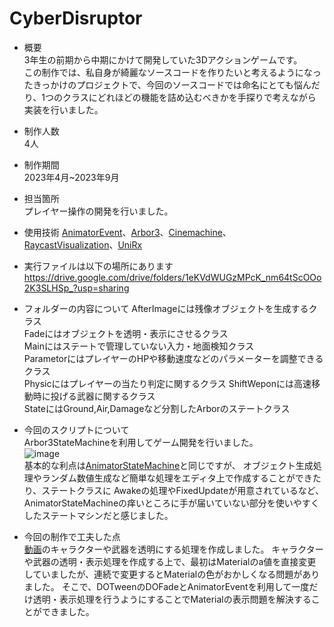 # CyberDisruptor
- 概要  
3年生の前期から中期にかけて開発していた3Dアクションゲームです。  
この制作では、私自身が綺麗なソースコードを作りたいと考えるようになったきっかけのプロジェクトで、今回のソースコードでは命名にとても悩んだり、1つのクラスにどれほどの機能を詰め込むべきかを手探りで考えながら実装を行いました。

- 制作人数  
4人  

- 制作期間  
2023年4月~2023年9月

- 担当箇所  
プレイヤー操作の開発を行いました。

- 使用技術
[AnimatorEvent](https://qiita.com/aimy-07/items/58e77d3396ded286affc)、[Arbor3](https://arbor.caitsithware.com/)、[Cinemachine](https://unity.com/ja/unity/features/editor/art-and-design/cinemachine)、[RaycastVisualization](https://baba-s.hatenablog.com/entry/2022/06/22/090000)、[UniRx](https://github.com/neuecc/UniRx)

- 実行ファイルは以下の場所にあります  
https://drive.google.com/drive/folders/1eKVdWUGzMPcK_nm64tScOOo2K3SLHSp_?usp=sharing

- フォルダーの内容について
AfterImageには残像オブジェクトを生成するクラス  
Fadeにはオブジェクトを透明・表示にさせるクラス  
Mainにはステートで管理していない入力・地面検知クラス   
ParametorにはプレイヤーのHPや移動速度などのパラメーターを調整できるクラス  
Physicにはプレイヤーの当たり判定に関するクラス
ShiftWeponには高速移動時に投げる武器に関するクラス  
StateにはGround,Air,Damageなど分割したArborのステートクラス  

- 今回のスクリプトについて  
Arbor3StateMachineを利用してゲーム開発を行いました。  
![image](https://github.com/user-attachments/assets/d5fa1398-bd63-4449-9752-059aec72fa45)  
基本的な利点は[AnimatorStateMachine](https://github.com/hamster3156/CyberBlade)と同じですが、
オブジェクト生成処理やランダム数値生成など簡単な処理をエディタ上で作成することができたり、ステートクラスに
Awakeの処理やFixedUpdateが用意されているなど、AnimatorStateMachineの痒いところに手が届いていない部分を使いやすくしたステートマシンだと感じました。  

- 今回の制作で工夫した点  
[動画](https://github.com/user-attachments/assets/2ee700ee-54b7-41e2-b3c8-da5d5a827438)のキャラクターや武器を透明にする処理を作成しました。
キャラクターや武器の透明・表示処理を作成する上で、最初はMaterialのa値を直接変更していましたが、連続で変更するとMaterialの色がおかしくなる問題がありました。
そこで、DOTweenのDOFadeとAnimatorEventを利用して一度だけ透明・表示処理を行うようにすることでMaterialの表示問題を解決することができました。

